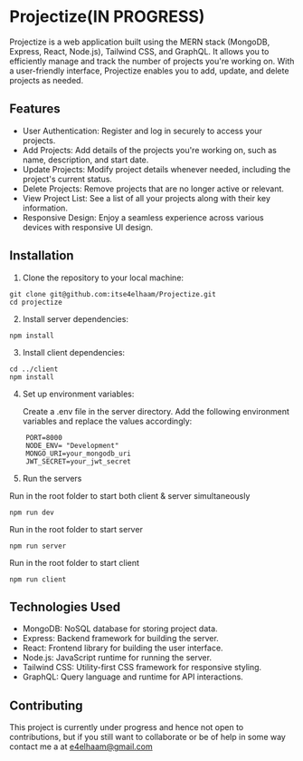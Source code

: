 # Projectize(IN PROGRESS)

Projectize is a web application built using the MERN stack (MongoDB, Express, React, Node.js), Tailwind CSS, and GraphQL. It allows you to efficiently manage and track the number of projects you're working on. With a user-friendly interface, Projectize enables you to add, update, and delete projects as needed.

## Features

- User Authentication: Register and log in securely to access your projects.
- Add Projects: Add details of the projects you're working on, such as name, description, and start date.
- Update Projects: Modify project details whenever needed, including the project's current status.
- Delete Projects: Remove projects that are no longer active or relevant.
- View Project List: See a list of all your projects along with their key information.
- Responsive Design: Enjoy a seamless experience across various devices with responsive UI design.

## Installation

1. Clone the repository to your local machine:

```
git clone git@github.com:itse4elhaam/Projectize.git
cd projectize
```

2. Install server dependencies:

```
npm install
```

3. Install client dependencies:

```
cd ../client
npm install
```

4. Set up environment variables:

    Create a .env file in the server directory.
    Add the following environment variables and replace the values accordingly:
```
    PORT=8000
    NODE_ENV= "Development"
    MONGO_URI=your_mongodb_uri
    JWT_SECRET=your_jwt_secret
```

5. Run the servers

Run in the root folder to start both client & server simultaneously
```
npm run dev
```
Run in the root folder to start server
```
npm run server
```
Run in the root folder to start client
```
npm run client
```

## Technologies Used

- MongoDB: NoSQL database for storing project data.
- Express: Backend framework for building the server.
- React: Frontend library for building the user interface.
- Node.js: JavaScript runtime for running the server.
- Tailwind CSS: Utility-first CSS framework for responsive styling.
- GraphQL: Query language and runtime for API interactions.

## Contributing

This project is currently under progress and hence not open to contributions, but if you still want to collaborate or be of help in some way contact me a at e4elhaam@gmail.com